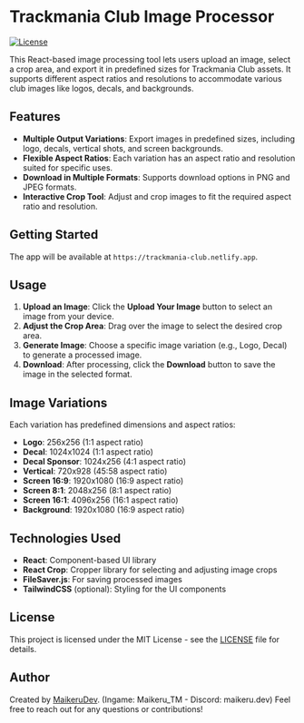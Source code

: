 # Trackmania Club Image Processor

[![License](https://img.shields.io/badge/license-MIT-blue.svg)](LICENSE)

This React-based image processing tool lets users upload an image, select a crop area, and export it in predefined sizes for Trackmania Club assets. It supports different aspect ratios and resolutions to accommodate various club images like logos, decals, and backgrounds.

## Features

- **Multiple Output Variations**: Export images in predefined sizes, including logo, decals, vertical shots, and screen backgrounds.
- **Flexible Aspect Ratios**: Each variation has an aspect ratio and resolution suited for specific uses.
- **Download in Multiple Formats**: Supports download options in PNG and JPEG formats.
- **Interactive Crop Tool**: Adjust and crop images to fit the required aspect ratio and resolution.

## Getting Started

The app will be available at `https://trackmania-club.netlify.app`.

## Usage

1. **Upload an Image**: Click the **Upload Your Image** button to select an image from your device.
2. **Adjust the Crop Area**: Drag over the image to select the desired crop area.
3. **Generate Image**: Choose a specific image variation (e.g., Logo, Decal) to generate a processed image.
4. **Download**: After processing, click the **Download** button to save the image in the selected format.

## Image Variations

Each variation has predefined dimensions and aspect ratios:

- **Logo**: 256x256 (1:1 aspect ratio)
- **Decal**: 1024x1024 (1:1 aspect ratio)
- **Decal Sponsor**: 1024x256 (4:1 aspect ratio)
- **Vertical**: 720x928 (45:58 aspect ratio)
- **Screen 16:9**: 1920x1080 (16:9 aspect ratio)
- **Screen 8:1**: 2048x256 (8:1 aspect ratio)
- **Screen 16:1**: 4096x256 (16:1 aspect ratio)
- **Background**: 1920x1080 (16:9 aspect ratio)

## Technologies Used

- **React**: Component-based UI library
- **React Crop**: Cropper library for selecting and adjusting image crops
- **FileSaver.js**: For saving processed images
- **TailwindCSS** (optional): Styling for the UI components

## License

This project is licensed under the MIT License - see the [LICENSE](LICENSE) file for details.

## Author

Created by [MaikeruDev](https://github.com/MaikeruDev). (Ingame: Maikeru_TM - Discord: maikeru.dev) Feel free to reach out for any questions or contributions!
 
